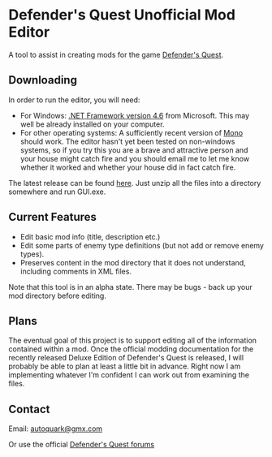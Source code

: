 # Defender's Quest Unofficial Mod Editor
A tool to assist in creating mods for the game [Defender's Quest](http://www.defendersquest.com/1/).

## Downloading
In order to run the editor, you will need:
* For Windows: [.NET Framework version 4.6](https://www.microsoft.com/en-us/download/details.aspx?id=49981) from Microsoft. This may well be already installed on your computer.
* For other operating systems: A sufficiently recent version of [Mono](http://www.mono-project.com/download/) should work. The editor hasn't yet been tested on non-windows systems, so if you try this you are a brave and attractive person and your house might catch fire and you should email me to let me know whether it worked and whether your house did in fact catch fire.

The latest release can be found [here](https://github.com/Autoquark/dq1-unofficial-mod-editor/releases/latest). Just unzip all the files into a directory somewhere and run GUI.exe.

## Current Features
* Edit basic mod info (title, description etc.)
* Edit some parts of enemy type definitions (but not add or remove enemy types).
* Preserves content in the mod directory that it does not understand, including comments in XML files.

Note that this tool is in an alpha state. There may be bugs - back up your mod directory before editing.

## Plans
The eventual goal of this project is to support editing all of the information contained within a mod. Once the official modding documentation for the recently released Deluxe Edition of Defender's Quest is released, I will probably be able to plan at least a little bit in advance. Right now I am implementing whatever I'm confident I can work out from examining the files.

## Contact
Email: autoquark@gmx.com

Or use the official [Defender's Quest forums](http://discourse.leveluplabs.com/)
